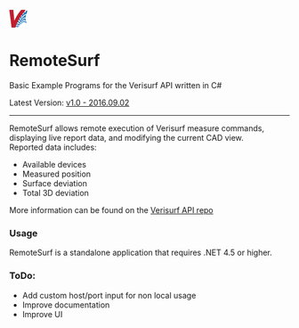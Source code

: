 ![Verisurf Logo](https://github.com/XanderLuciano/remotesurf/raw/master/src/Verisurf2017icon_32.png) 
# RemoteSurf
Basic Example Programs for the Verisurf API written in C#

Latest Version: [v1.0 - 2016.09.02][dl]

---

RemoteSurf allows remote execution of Verisurf measure commands, displaying live report data, and modifying the current CAD view.  
Reported data includes:
 - Available devices
 - Measured position
 - Surface deviation
 - Total 3D deviation

More information can be found on the [Verisurf API repo][api]

### Usage

RemoteSurf is a standalone application that requires .NET 4.5 or higher.  

### ToDo:

 - Add custom host/port input for non local usage
 - Improve documentation
 - Improve UI

[dl]:<https://github.com/XanderLuciano/remotesurf/releases>
[api]:<https://github.com/verisurf/verisurf-api>
